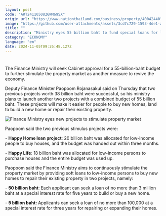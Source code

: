 ```yaml
---
layout: post
code: "ART2411050826WM69SX"
origin_url: "https://www.nationthailand.com/business/property/40042440"
image: "https://github.com/user-attachments/assets/3cd7c729-1593-4de1-a776-f5ae07f544c2"
title: ""
description: "Ministry eyes 55 billion baht to fund special loans for low-income persons wanting to buy or build new homes, or repair their existing property"
category: "ECONOMY"
language: "en"
date: 2024-11-05T09:26:48.127Z
---
```


# 









The Finance Ministry will seek Cabinet approval for a 55-billion-baht budget to further stimulate the property market as another measure to revive the economy.

Deputy Finance Minister Paopoom Rojanasakul said on Thursday that two previous projects worth 38 billion baht were successful, so his ministry plans to launch another two projects with a combined budget of 55 billion baht. These projects will make it easier for people to buy new homes, land to build a new home or repair their existing property.

  ![Finance Ministry eyes new projects to stimulate property market](https://github.com/user-attachments/assets/cdb3ac8f-9519-4538-9165-682925a7e781)

Paopoom said the two previous stimulus projects were:

\- **Happy Home loan project**: 20 billion baht was allocated for low-income people to buy houses, and the budget was handed out within three months.

\- **Happy Life**: 18 billion baht was allocated for low-income persons to purchase houses and the entire budget was used up.

Paopoom said the Finance Ministry aims to continuously stimulate the property market by providing soft loans to low-income persons to buy new homes to repair their existing property in two projects, namely:

\- **50 billion baht**: Each applicant can seek a loan of no more than 3 million baht at a special interest rate for five years to build or buy a new home.

\- **5 billion baht:** Applicants can seek a loan of no more than 100,000 at a special interest rate for three years for repairing or expanding their homes.